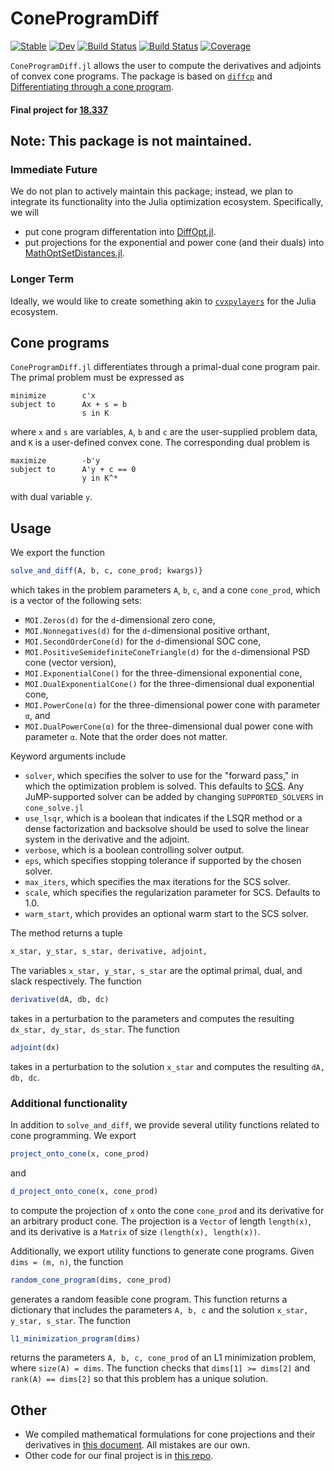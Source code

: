 # ConeProgramDiff

[![Stable](https://img.shields.io/badge/docs-stable-blue.svg)](https://tjdiamandis.github.io/ConeProgramDiff.jl/stable)
[![Dev](https://img.shields.io/badge/docs-dev-blue.svg)](https://tjdiamandis.github.io/ConeProgramDiff.jl/dev)
[![Build Status](https://github.com/tjdiamandis/ConeProgramDiff.jl/workflows/CI/badge.svg)](https://github.com/tjdiamandis/ConeProgramDiff.jl/actions)
[![Build Status](https://travis-ci.com/tjdiamandis/ConeProgramDiff.jl.svg?branch=master)](https://travis-ci.com/tjdiamandis/ConeProgramDiff.jl)
[![Coverage](https://codecov.io/gh/tjdiamandis/ConeProgramDiff.jl/branch/master/graph/badge.svg)](https://codecov.io/gh/tjdiamandis/ConeProgramDiff.jl)

`ConeProgramDiff.jl` allows the user to compute the derivatives and adjoints of convex cone programs. The package is based on [`diffcp`](https://github.com/cvxgrp/diffcp) and [Differentiating through a cone program](http://web.stanford.edu/~boyd/papers/diff_cone_prog.html).

#### Final project for [18.337](https://mitmath.github.io/18337/)

## Note: This package is not maintained.

### Immediate Future
We do not plan to actively maintain this package; instead, we plan to integrate its functionality into the Julia optimization ecosystem. Specifically, we will
* put cone program differentation into [DiffOpt.jl](https://github.com/jump-dev/DiffOpt.jl).
* put projections for the exponential and power cone (and their duals) into [MathOptSetDistances.jl](https://github.com/matbesancon/MathOptSetDistances.jl).

### Longer Term
Ideally, we would like to create something akin to [`cvxpylayers`](https://github.com/cvxgrp/cvxpylayers) for the Julia ecosystem.


## Cone programs
`ConeProgramDiff.jl` differentiates through a primal-dual cone program pair. The primal problem must be expressed as

```
minimize        c'x
subject to      Ax + s = b
                s in K
```
where  `x` and `s` are variables, `A`, `b` and `c` are the user-supplied problem data, and `K` is a user-defined convex cone. The corresponding dual problem is

```
maximize        -b'y
subject to      A'y + c == 0
                y in K^*
```

with dual variable `y`.


## Usage

We export the function

```julia
solve_and_diff(A, b, c, cone_prod; kwargs)}
```
which takes in the problem parameters `A`, `b`, `c`, and a cone `cone_prod`, which is a vector of the following sets:
* `MOI.Zeros(d)` for the `d`-dimensional zero cone,
* `MOI.Nonnegatives(d)` for the `d`-dimensional positive orthant,
* `MOI.SecondOrderCone(d)` for the `d`-dimensional SOC cone,
* `MOI.PositiveSemidefiniteConeTriangle(d)` for the `d`-dimensional PSD cone (vector version),
* `MOI.ExponentialCone()` for the three-dimensional exponential cone,
* `MOI.DualExponentialCone()` for the three-dimensional dual exponential cone,
* `MOI.PowerCone(α)` for the three-dimensional power cone with parameter `α`, and
* `MOI.DualPowerCone(α)` for the three-dimensional dual power cone with parameter `α`.
Note that the order does not matter.

Keyword arguments include
* `solver`, which specifies the solver to use for the "forward pass," in which the optimization problem is solved. This defaults to [SCS](https://github.com/cvxgrp/scs). Any JuMP-supported solver can be added by changing `SUPPORTED_SOLVERS` in `cone_solve.jl`
* `use_lsqr`, which is a boolean that indicates if the LSQR method or a dense factorization and backsolve should be used to solve the linear system in the derivative and the adjoint.
* `verbose`, which is a boolean controlling solver output.
* `eps`, which specifies stopping tolerance if supported by the chosen solver.
* `max_iters`, which specifies the max iterations for the SCS solver.
* `scale`, which specifies the regularization parameter for SCS. Defaults to 1.0.
* `warm_start`, which provides an optional warm start to the SCS solver.

The method returns a tuple

```julia
x_star, y_star, s_star, derivative, adjoint,
```

The variables  `x_star, y_star, s_star` are the optimal primal, dual, and slack respectively. The function
```julia
derivative(dA, db, dc)
```
takes in a perturbation to the parameters and computes the resulting `dx_star, dy_star, ds_star`.
The function
```julia
adjoint(dx)
```
takes in a perturbation to the solution `x_star` and computes the resulting `dA, db, dc`.

### Additional functionality
In addition to `solve_and_diff`, we provide several utility functions related to cone programming. We export
```julia
project_onto_cone(x, cone_prod)
```
and
```julia
d_project_onto_cone(x, cone_prod)
```
to compute the projection of `x` onto the cone `cone_prod` and its derivative for an arbitrary product cone. The projection is a `Vector` of length `length(x)`, and its derivative is a `Matrix` of size `(length(x), length(x))`.

Additionally, we export utility functions to generate cone programs. Given `dims = (m, n)`, the function
```julia
random_cone_program(dims, cone_prod)
```
generates a random feasible cone program. This function returns a dictionary that includes the parameters `A, b, c` and the solution `x_star, y_star, s_star`. The function
```julia
l1_minimization_program(dims)
```
returns the parameters `A, b, c, cone_prod` of an L1 minimization problem, where `size(A) = dims`. The function checks that `dims[1] >= dims[2]` and `rank(A) == dims[2]` so that this problem has a unique solution.


## Other
* We compiled mathematical formulations for cone projections and their derivatives in [this document](https://github.com/tjdiamandis/ConeProgramDiff.jl/blob/main/cone_ref.pdf). All mistakes are our own.
* Other code for our final project is in [this repo](https://github.com/csquires/ConeProgramDiff-benchmarking).
